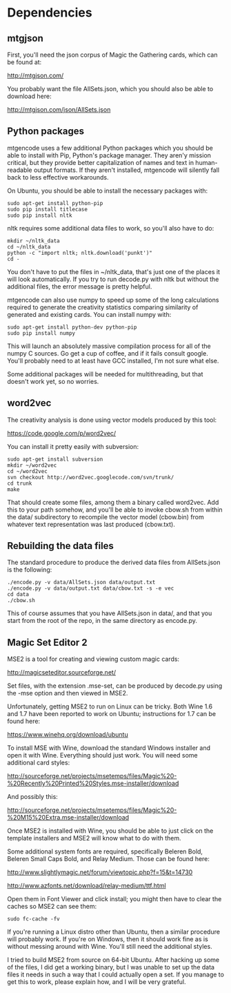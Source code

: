 Dependencies
======

## mtgjson

First, you'll need the json corpus of Magic the Gathering cards, which can be found at:

http://mtgjson.com/

You probably want the file AllSets.json, which you should also be able to download here:

http://mtgjson.com/json/AllSets.json

## Python packages

mtgencode uses a few additional Python packages which you should be able to install with Pip, Python's package manager. They aren'y mission critical, but they provide better capitalization of names and text in human-readable output formats. If they aren't installed, mtgencode will silently fall back to less effective workarounds.

On Ubuntu, you should be able to install the necessary packages with:

```
sudo apt-get install python-pip
sudo pip install titlecase
sudo pip install nltk
```

nltk requires some additional data files to work, so you'll also have to do:

```
mkdir ~/nltk_data
cd ~/nltk_data
python -c "import nltk; nltk.download('punkt')"
cd -
```

You don't have to put the files in ~/nltk_data, that's just one of the places it will look automatically. If you try to run decode.py with nltk but without the additional files, the error message is pretty helpful.

mtgencode can also use numpy to speed up some of the long calculations required to generate the creativity statistics comparing similarity of generated and existing cards. You can install numpy with:

```
sudo apt-get install python-dev python-pip
sudo pip install numpy
```

This will launch an absolutely massive compilation process for all of the numpy C sources. Go get a cup of coffee, and if it fails consult google. You'll probably need to at least have GCC installed, I'm not sure what else.

Some additional packages will be needed for multithreading, but that doesn't work yet, so no worries.

## word2vec

The creativity analysis is done using vector models produced by this tool:

https://code.google.com/p/word2vec/

You can install it pretty easily with subversion:

``` 
sudo apt-get install subversion
mkdir ~/word2vec
cd ~/word2vec
svn checkout http://word2vec.googlecode.com/svn/trunk/
cd trunk
make
```

That should create some files, among them a binary called word2vec. Add this to your path somehow, and you'll be able to invoke cbow.sh from within the data/ subdirectory to recompile the vector model (cbow.bin) from whatever text representation was last produced (cbow.txt).

## Rebuilding the data files

The standard procedure to produce the derived data files from AllSets.json is the following:

```
./encode.py -v data/AllSets.json data/output.txt
./encode.py -v data/output.txt data/cbow.txt -s -e vec
cd data
./cbow.sh
```

This of course assumes that you have AllSets.json in data/, and that you start from the root of the repo, in the same directory as encode.py.

## Magic Set Editor 2

MSE2 is a tool for creating and viewing custom magic cards:

http://magicseteditor.sourceforge.net/

Set files, with the extension .mse-set, can be produced by decode.py using the -mse option and then viewed in MSE2.

Unfortunately, getting MSE2 to run on Linux can be tricky. Both Wine 1.6 and 1.7 have been reported to work on Ubuntu; instructions for 1.7 can be found here:

https://www.winehq.org/download/ubuntu

To install MSE with Wine, download the standard Windows installer and open it with Wine. Everything should just work. You will need some additional card styles:

http://sourceforge.net/projects/msetemps/files/Magic%20-%20Recently%20Printed%20Styles.mse-installer/download

And possibly this:

http://sourceforge.net/projects/msetemps/files/Magic%20-%20M15%20Extra.mse-installer/download

Once MSE2 is installed with Wine, you should be able to just click on the template installers and MSE2 will know what to do with them.

Some additional system fonts are required, specifically Beleren Bold, Beleren Small Caps Bold, and Relay Medium. Those can be found here:

http://www.slightlymagic.net/forum/viewtopic.php?f=15&t=14730

http://www.azfonts.net/download/relay-medium/ttf.html

Open them in Font Viewer and click install; you might then have to clear the caches so MSE2 can see them:

```
sudo fc-cache -fv
```

If you're running a Linux distro other than Ubuntu, then a similar procedure will probably work. If you're on Windows, then it should work fine as is without messing around with Wine. You'll still need the additional styles.

I tried to build MSE2 from source on 64-bit Ubuntu. After hacking up some of the files, I did get a working binary, but I was unable to set up the data files it needs in such a way that I could actually open a set. If you manage to get this to work, please explain how, and I will be very grateful.
